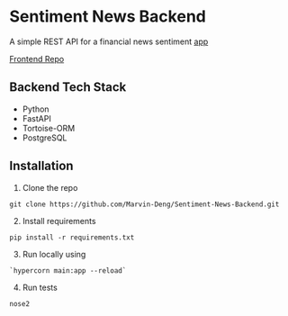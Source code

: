 # Sentiment News Backend
A simple REST API for a financial news sentiment [app](https://sentiment-news.vercel.app/)

[Frontend Repo](https://github.com/Marvin-Deng/Sentiment-News)

## Backend Tech Stack
- Python
- FastAPI
- Tortoise-ORM
- PostgreSQL

## Installation

1. Clone the repo
```shell
git clone https://github.com/Marvin-Deng/Sentiment-News-Backend.git
```

2. Install requirements
```shell
pip install -r requirements.txt
```

3. Run locally using 
```shell
`hypercorn main:app --reload`
```

4. Run tests
```shell
nose2
```